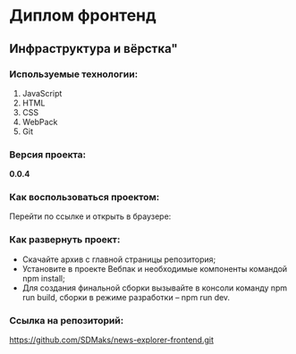 # **Диплом фронтенд**

## Инфраструктура и вёрстка"

### Используемые технологии:
1. JavaScript
2. HTML
3. CSS
4. WebPack
5. Git

### Версия проекта:
**0.0.4**

### Как воспользоваться проектом:
Перейти по ссылке и открыть в браузере:

### Как развернуть проект:
* Скачайте архив с главной страницы репозитория;
* Установите в проекте Вебпак и необходимые компоненты командой npm install;
* Для создания финальной сборки вызывайте в консоли команду npm run build, сборки в режиме разработки – npm run dev.

### Ссылка на репозиторий:
https://github.com/SDMaks/news-explorer-frontend.git
